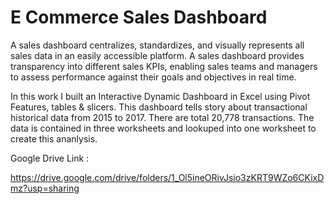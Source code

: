 # E Commerce Sales Dashboard


A sales dashboard centralizes, standardizes, and visually represents all sales data in an easily accessible platform. A sales dashboard provides transparency into different sales KPIs, enabling sales teams and managers to assess performance against their goals and objectives in real time.

In this work I built an Interactive Dynamic Dashboard in Excel using Pivot Features, tables & slicers.
This dashboard tells story about transactional historical data from 2015 to 2017. There are total 20,778 transactions. The data is contained in three worksheets and lookuped into one worksheet to create this ananlysis.



Google Drive Link :

https://drive.google.com/drive/folders/1_Ol5ineORivJsio3zKRT9WZo6CKixDmz?usp=sharing
